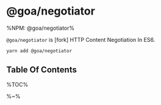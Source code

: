 # @goa/negotiator

%NPM: @goa/negotiator%

`@goa/negotiator` is [fork] HTTP Content Negotiation In ES6.

```sh
yarn add @goa/negotiator
```

## Table Of Contents

%TOC%

%~%
